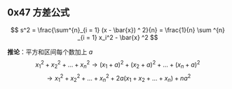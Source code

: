 ## 0x47 方差公式

$$
s^2 = \frac{\sum^{n}_{i = 1} (x - \bar{x}) ^ 2}{n} = \frac{1}{n} \sum ^{n} _{i = 1} x_i^2 - \bar{x} ^2 
$$

**推论**：平方和区间每个数加上 $a$
$$
x_1^2 + x_2^2 + \dots + x_n^2 \rightarrow (x_1 + a)^2 + (x_2 + a)^2 + \dots + (x_n + a)^2
$$
$$
\rightarrow x_1^2 + x_2^2 + \dots + x_n^2 + 2a(x_1 + x_2 + \dots + x_n) + na^2
$$